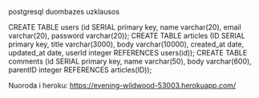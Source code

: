 postgresql duombazes uzklausos

CREATE TABLE users (id SERIAL primary key, name varchar(20), email varchar(20), password varchar(20));
CREATE TABLE articles (ID SERIAL primary key, title varchar(3000), body varchar(10000), created_at date, updated_at date, userId integer REFERENCES users(id));
CREATE TABLE comments (id SERIAL primary key, name varchar(50), body varchar(600), parentID integer REFERENCES articles(ID));

Nuoroda i heroku: https://evening-wildwood-53003.herokuapp.com/